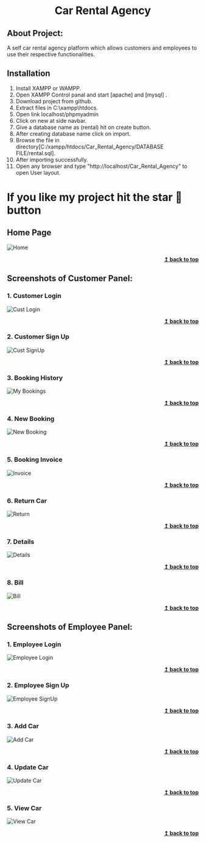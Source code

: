 <h1 align="center">Car Rental Agency</h1> 

## About Project:
A self car rental agency platform which allows customers and employees to use their respective functionalities.

## Installation
1. Install XAMPP or WAMPP.
2. Open XAMPP Control panal and start [apache] and [mysql] .
3. Download project from github.
4. Extract files in C:\xampp\htdocs.
5. Open link localhost/phpmyadmin
6. Click on new at side navbar.
7. Give a database name as (rental) hit on create button.
8. After creating database name click on import.
9. Browse the file in directory[C:/xampp/htdocs/Car_Rental_Agency/DATABASE FILE/rental.sql].
10. After importing successfully.
11. Open any browser and type "http://localhost/Car_Rental_Agency" to open User layout.

# If you like my project hit the star 🌟 button

## Home Page
![Home](https://github.com/JatinChaudhary0319/Car-Rental-Agency/assets/137517499/38ad4f52-6e5c-41fe-ac08-689641dbe22c)
<div align="right">
<b><a href="#">↥ back to top</a></b>
</div>

## Screenshots of Customer Panel:
### 1. Customer Login
![Cust Login](https://github.com/JatinChaudhary0319/Car-Rental-Agency/assets/137517499/426eec37-5e20-4dde-ba03-7e7dad3db9e6)
<div align="right">
<b><a href="#">↥ back to top</a></b>
</div>

### 2. Customer Sign Up
![Cust SignUp](https://github.com/JatinChaudhary0319/Car-Rental-Agency/assets/137517499/d4ac13eb-4065-46d8-9fee-690ea9180ad1)
<div align="right">
<b><a href="#">↥ back to top</a></b>
</div>

### 3. Booking History
![My Bookings](https://github.com/JatinChaudhary0319/Car-Rental-Agency/assets/137517499/b5d5edb6-bfb2-422b-8dc6-9fb3935231ab)
<div align="right">
<b><a href="#">↥ back to top</a></b>
</div>

### 4. New Booking
![New Booking](https://github.com/JatinChaudhary0319/Car-Rental-Agency/assets/137517499/ce1a6971-031a-4033-8de1-e80da0b2880c)
<div align="right">
<b><a href="#">↥ back to top</a></b>
</div>

### 5. Booking Invoice
![Invoice](https://github.com/JatinChaudhary0319/Car-Rental-Agency/assets/137517499/65d26cfc-d7b5-4a5b-8187-68e0e8d06c3b)
<div align="right">
<b><a href="#">↥ back to top</a></b>
</div>

### 6. Return Car
![Return](https://github.com/JatinChaudhary0319/Car-Rental-Agency/assets/137517499/fbc78ce8-0812-4f43-b93c-98141df298bb)
<div align="right">
<b><a href="#">↥ back to top</a></b>
</div>

### 7. Details
![Details](https://github.com/JatinChaudhary0319/Car-Rental-Agency/assets/137517499/bf502521-3348-485a-af52-53681a52f05a)
<div align="right">
<b><a href="#">↥ back to top</a></b>
</div>

### 8. Bill
![Bill](https://github.com/JatinChaudhary0319/Car-Rental-Agency/assets/137517499/3cf1bfbb-af61-4f84-bb6f-20bbb169cc34)
<div align="right">
<b><a href="#">↥ back to top</a></b>
</div>

## Screenshots of Employee Panel:
### 1. Employee Login
![Employee Login](https://github.com/JatinChaudhary0319/Car-Rental-Agency/assets/137517499/689c475a-829d-4f04-abe0-cbcdc0485d80)
<div align="right">
<b><a href="#">↥ back to top</a></b>
</div>


### 2. Employee Sign Up
![Employee SignUp](https://github.com/JatinChaudhary0319/Car-Rental-Agency/assets/137517499/c793696d-a642-4bd1-bc86-11eb15d8984c)
<div align="right">
<b><a href="#">↥ back to top</a></b>
</div>

### 3. Add Car
![Add Car](https://github.com/JatinChaudhary0319/Car-Rental-Agency/assets/137517499/a3eb019f-3f0a-4cbb-9b55-f7a9f1adcdda)
<div align="right">
<b><a href="#">↥ back to top</a></b>
</div>


### 4. Update Car
![Update Car](https://github.com/JatinChaudhary0319/Car-Rental-Agency/assets/137517499/0c27ae91-a22a-4390-98f8-42e3560828e7)
<div align="right">
<b><a href="#">↥ back to top</a></b>
</div>
   
### 5. View Car
![View Car](https://github.com/JatinChaudhary0319/Car-Rental-Agency/assets/137517499/c795d3c2-4c48-4fc5-896f-0b05df0c2566)
<div align="right">
<b><a href="#">↥ back to top</a></b>
</div>
